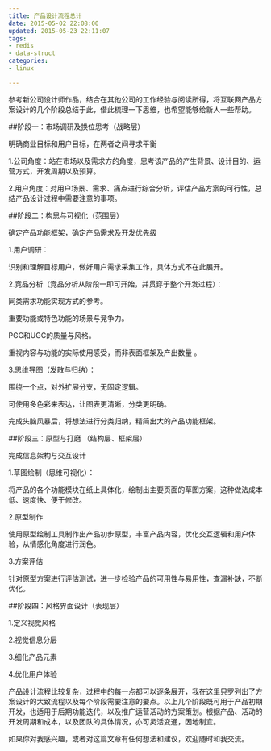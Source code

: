 ```yaml
---
title: 产品设计流程总计
date: 2015-05-02 22:08:00
updated: 2015-05-23 22:11:07
tags: 
- redis
- data-struct
categories: 
- linux

---
```

参考新公司设计师作品，结合在其他公司的工作经验与阅读所得，将互联网产品方案设计的几个阶段总结于此，借此梳理一下思维，也希望能够给新人一些帮助。

##阶段一：市场调研及换位思考（战略层）

明确商业目标和用户目标，在两者之间寻求平衡

1.公司角度：站在市场以及需求方的角度，思考该产品的产生背景、设计目的、运营方式，开发周期以及预算。

2.用户角度：对用户场景、需求、痛点进行综合分析，评估产品方案的可行性，总结产品设计过程中需要注意的事项。
<!--more-->
##阶段二：构思与可视化（范围层）

确定产品功能框架，确定产品需求及开发优先级

1.用户调研：

识别和理解目标用户，做好用户需求采集工作，具体方式不在此展开。

2.竞品分析（竞品分析从阶段一即可开始，并贯穿于整个开发过程）：

同类需求功能实现方式的参考。

重要功能或特色功能的场景与竞争力。

PGC和UGC的质量与风格。

重视内容与功能的实际使用感受，而非表面框架及产出数量 。

3.思维导图（发散与归纳）：

围绕一个点，对外扩展分支，无固定逻辑。

可使用多色彩来表达，让图表更清晰，分类更明确。

完成头脑风暴后，将想法进行分类归纳，精简出大的产品功能框架。

##阶段三：原型与打磨 （结构层、框架层）

完成信息架构与交互设计

1.草图绘制（思维可视化）：

将产品的各个功能模块在纸上具体化，绘制出主要页面的草图方案，这种做法成本低、速度快、便于修改。

2.原型制作

使用原型绘制工具制作出产品初步原型，丰富产品内容，优化交互逻辑和用户体验，从情感化角度进行润色。

3.方案评估

针对原型方案进行评估测试，进一步检验产品的可用性与易用性，查漏补缺，不断优化。

##阶段四：风格界面设计（表现层）

1.定义视觉风格

2.视觉信息分层

3.细化产品元素

4.优化用户体验

产品设计流程比较复杂，过程中的每一点都可以逐条展开，我在这里只罗列出了方案设计的大致流程以及每个阶段需要注意的要点。以上几个阶段既可用于产品初期开发，也适用于后期功能迭代，以及推广运营活动的方案策划。根据产品、活动的开发周期和成本，以及团队的具体情况，亦可灵活变通，因地制宜。

如果你对我感兴趣，或者对这篇文章有任何想法和建议，欢迎随时和我交流。